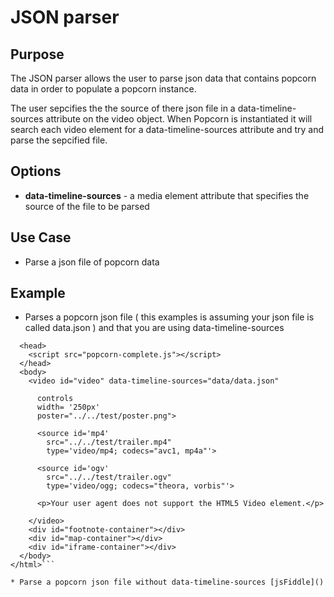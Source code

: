 # JSON parser #

## Purpose ##

The JSON parser allows the user to parse json data that contains popcorn data in order to populate a popcorn instance.
 
The user sepcifies the the source of there json file in a data-timeline-sources attribute on the video object.  When Popcorn is instantiated it will search each video element for a data-timeline-sources attribute and try and parse the sepcified file.

## Options ##

* **data-timeline-sources** - a media element attribute that specifies the source of the file to be parsed

## Use Case ##

* Parse a json file of popcorn data

## Example ##

* Parses a popcorn json file ( this examples is assuming your json file is called data.json ) and that you are using data-timeline-sources

```<html>
  <head>
    <script src="popcorn-complete.js"></script>
  </head>
  <body>
    <video id="video" data-timeline-sources="data/data.json"

      controls
      width= '250px'
      poster="../../test/poster.png"> 

      <source id='mp4'
        src="../../test/trailer.mp4"
        type='video/mp4; codecs="avc1, mp4a"'> 

      <source id='ogv'
        src="../../test/trailer.ogv"
        type='video/ogg; codecs="theora, vorbis"'> 

      <p>Your user agent does not support the HTML5 Video element.</p> 

    </video> 
    <div id="footnote-container"></div>
    <div id="map-container"></div>
    <div id="iframe-container"></div>
  </body>
</html>```

* Parse a popcorn json file without data-timeline-sources [jsFiddle]()
